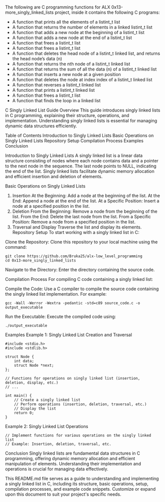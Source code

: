 The following are C programming functions for ALX 0x13-more_singly_linked_lists project, inside it contains the following C programs:

* A function that prints all the elements of a listint_t list
* A function that returns the number of elements in a linked listint_t list
* A function that adds a new node at the beginning of a listint_t list
* A function that adds a new node at the end of a listint_t list
* A function that frees a listint_t list
* A function that frees a listint_t list
* A function that deletes the head node of a listint_t linked list, and returns the head node’s data (n)
* A function that returns the nth node of a listint_t linked list
* A function that returns the sum of all the data (n) of a listint_t linked list
* A function that inserts a new node at a given position
* A function that deletes the node at index index of a listint_t linked list
* A function that reverses a listint_t linked list
* A function that prints a listint_t linked list
* A function that frees a listint_t list
* A  function that finds the loop in a linked list

C Singly Linked List Guide
Overview
This guide introduces singly linked lists in C programming, explaining their structure, operations, and implementation. Understanding singly linked lists is essential for managing dynamic data structures efficiently.

Table of Contents
Introduction to Singly Linked Lists
Basic Operations on Singly Linked Lists
Repository Setup
Compilation Process
Examples
Conclusion

Introduction to Singly Linked Lists
A singly linked list is a linear data structure consisting of nodes where each node contains data and a pointer to the next node in the sequence. The last node points to NULL, indicating the end of the list. Singly linked lists facilitate dynamic memory allocation and efficient insertion and deletion of elements.

Basic Operations on Singly Linked Lists
1. Insertion
At the Beginning: Add a node at the beginning of the list.
At the End: Append a node at the end of the list.
At a Specific Position: Insert a node at a specified position in the list.
2. Deletion
From the Beginning: Remove a node from the beginning of the list.
From the End: Delete the last node from the list.
From a Specific Position: Remove a node from a specified position in the list.
3. Traversal and Display
Traverse the list and display its elements.
Repository Setup
To start working with a singly linked list in C:

Clone the Repository: Clone this repository to your local machine using the command:

```
git clone https://github.com/Bruka25/alx-low_level_programming
cd 0x13-more_singly_linked_lists
```
Navigate to the Directory: Enter the directory containing the source code.

Compilation Process
For compiling C code containing a singly linked list:

Compile the Code: Use a C compiler to compile the source code containing the singly linked list implementation. For example:

```
gcc -Wall -Werror -Wextra -pedantic -std=c89 source_code.c -o output_executable
```
Run the Executable: Execute the compiled code using:

```
./output_executable
````

Examples
Example 1: Singly Linked List Creation and Traversal

```
#include <stdio.h>
#include <stdlib.h>

struct Node {
    int data;
    struct Node *next;
};

// Functions for operations on singly linked list (insertion, deletion, display, etc.)
// ...

int main() {
    // Create a singly linked list
    // Perform operations (insertion, deletion, traversal, etc.)
    // Display the list
    return 0;
}
```
Example 2: Singly Linked List Operations

```
// Implement functions for various operations on the singly linked list
// Example: Insertion, deletion, traversal, etc.
```

Conclusion
Singly linked lists are fundamental data structures in C programming, offering dynamic memory allocation and efficient manipulation of elements. Understanding their implementation and operations is crucial for managing data effectively.

This README.md file serves as a guide to understanding and implementing a singly linked list in C, including its structure, basic operations, setup, compilation processes, and example code snippets. Customize or expand upon this document to suit your project's specific needs.






